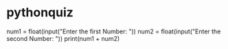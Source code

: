 # pythonquiz
num1 = float(input("Enter the first Number: "))
num2 = float(input("Enter the second Number: "))
print(num1 + num2)

